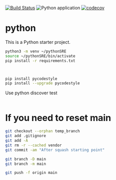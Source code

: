 [![Build Status](https://dev.azure.com/mchirico/python/_apis/build/status/mchirico.python?branchName=develop)](https://dev.azure.com/mchirico/python/_build/latest?definitionId=29&branchName=develop)
![Python application](https://github.com/mchirico/python/workflows/Python%20application/badge.svg)
[![codecov](https://codecov.io/gh/mchirico/python/branch/develop/graph/badge.svg)](https://codecov.io/gh/mchirico/python)

# python

This is a Python starter project.

```bash
python3 -m venv ~/pythonSRE
source ~/pythonSRE/bin/activate
pip install -r requirements.txt



pip install pycodestyle
pip install --upgrade pycodestyle

```




Use python discover test
```

```


# If you need to reset main

```bash
git checkout --orphan temp_branch
git add .gitignore
git add -A
git rm -r --cached vendor
git commit -am "After squash starting point"

git branch -D main
git branch -m main

git push -f origin main
```

